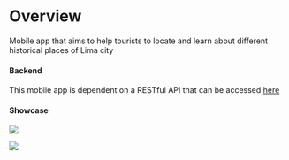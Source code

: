 # Overview

Mobile app that aims to help tourists to locate and learn about different historical places of Lima city

#### Backend

This mobile app is dependent on a RESTful API that can be accessed [here](https://github.com/WS82-Techlife/TechLife-RestApi/tree/develop)

#### Showcase

![](andresChMx/VirtualGuide/main/screenshots/A.png)

![](andresChMx/VirtualGuide/main/screenshots/B.png)
